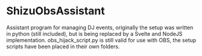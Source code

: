 # ShizuObsAssistant

Assistant program for managing DJ events, originally the setup was written in python (still included), but is being replaced by a Svelte and NodeJS implementation.
obs_hijack_script.py is still valid for use with OBS, the setup scripts have been placed in their own folders.
